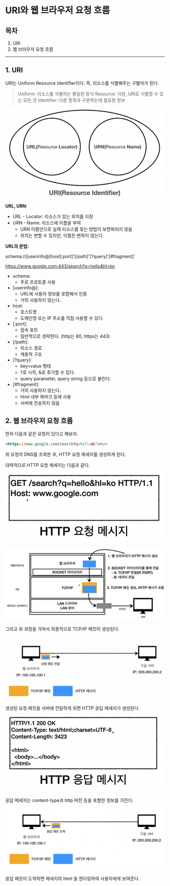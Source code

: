 # URI와 웹 브라우저 요청 흐름

## 목차

1. URI
2. 웹 브라우저 요청 흐름

------



## 1. URI

URI는 Uniform Resource Identifier이다. 즉, 리소스를 식별해주는 구별자가 된다.

> Uniform: 리소스를 식별하는 통일된 방식 Resource: 지원, URI로 식별할 수 있는 모든 것 Identifier: 다른 항목과 구분하는데 필요한 정보

![URI](./image/URI.png)

**URL, URN:**

- URL - Locator: 리소스가 있는 위치를 지정
- URN - Name: 리소스에 이름을 부여
  - URN 이름만으로 실제 리소스를 찾는 방법이 보편화되지 않음
  - 위치는 변할 수 있지만, 이름은 변하지 않는다.

**URL의 문법:**

schema://[userinfo@]host[:port]'[/path]'[?query]'[#fragment]'

https://www.google.com:443/search?q=hello&hl=ko

- schema:
  - 주로 프로토콜 사용
- [userinfo@]:
  - URL에 사용자 정보를 포함해서 인증
  - 거의 사용하지 않는다.
- host:
  - 호스트명
  - 도메인명 또는 IP 주소를 직접 사용할 수 있다.
- [:port]:
  - 접속 포트
  - 일반적으로 생략한다. (http는 80, https는 443)
- [/path]:
  - 리소스 경로
  - 계층적 구조
- [?query]:
  - key=value 형태
  - ?로 시작, &로 추가할 수 있다.
  - query parameter, query string 등으로 불린다.
- [#fragment]:
  - 거의 사용하지 않는다.
  - html 내부 북마크 등에 사용
  - 서버에 전송하지 않음



## 2. 웹 브라우저 요청 흐름

먼저 다음과 같은 요청이 있다고 해보자.

```html
<https://www.google.com/search?q=hello&hl=ko>
```

위 요청의 DNS를 조회한 후, HTTP 요청 메세지를 생성하게 된다.

대략적으로 HTTP 요청 메세지는 다음과 같다.

![브라우저 요청 흐름 요청메세지](./image/브라우저_요청_흐름_요청메세지.png)

![브라우저_요청_흐름1](./image/브라우저_요청_흐름1.png)

그리고 위 과정을 거쳐서 최종적으로 TCP/IP 패킷이 생성된다.

![브라우저 요청 흐름2](./image/브라우저_요청_흐름2.png)

생성된 요청 패킷을 서버에 전달하게 되면 HTTP 응답 메세지가 생성된다.

![응답 메세지](./image/브라우저_요청_흐름_응답메세지.png)

응답 메세지는 content-type과 http 버전 등을 포함한 정보를 가진다.

![브라우저 요청 흐름3](./image/브라우저_요청_흐름3.png)

응답 패킷이 도착하면 메세지의 html 을 렌더링하여 사용자에게 보여준다.